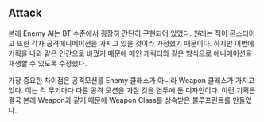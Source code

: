 ## Attack

본래 Enemy AI는 BT 수준에서 굉장히 간단히 구현되어 있었다. 원래는 적이 몬스터이고 또한 각자 공격애니메이션을 가지고 있을 것이라 가정했기 때문이다. 하지만 이번에 기획을 나와 같은 인간으로 바꿨기 때문에 메인 캐릭터와 같은 방식으로 애니메이션을 재생할 수 있도록 수정했다.

가장 중요한 차이점은 공격모션를 Enemy 클래스가 아니라 Weapon 클래스가 가지고 있다. 이는 각 무기마다 다른 공격 모션을 가질 것을 염두에 둔 디자인이다. 이런 기획은 결국 본래 Weapon과 같기 때문에 Weapon Class를 상속받은 블루프린트를 만들었다.